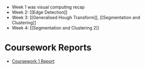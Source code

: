 - Week 1 was visual computing recap
- Week 2: [[Edge Detection]]
- Week 3: [[Generalised Hough Transform]], [[Segmentation and Clustering]]
- Week 4: [[Segmentation and Clustering 2]]
# Coursework Reports
- [Coursework 1 Report](Year%203/Second%20Semester/Computer%20Vision/Coursework%201%20Report.md)